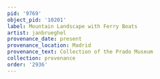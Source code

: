 ```yaml
---
pid: '9769'
object_pid: '10201'
label: Mountain Landscape with Ferry Boats
artist: janbrueghel
provenance_date: present
provenance_location: Madrid
provenance_text: Collection of the Prado Museum
collection: provenance
order: '2936'
---
```

